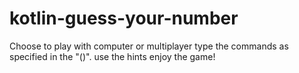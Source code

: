 # kotlin-guess-your-number
Choose to play with computer or multiplayer
type the commands as specified in the "()".
use the hints
enjoy the game!
